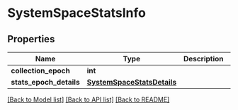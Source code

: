 # SystemSpaceStatsInfo

## Properties
Name | Type | Description | Notes
------------ | ------------- | ------------- | -------------
**collection_epoch** | **int** |  | [optional] 
**stats_epoch_details** | [**SystemSpaceStatsDetails**](SystemSpaceStatsDetails.md) |  | [optional] 

[[Back to Model list]](../README.md#documentation-for-models) [[Back to API list]](../README.md#documentation-for-api-endpoints) [[Back to README]](../README.md)


